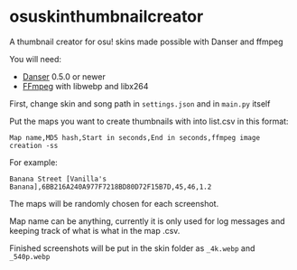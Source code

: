 # osuskinthumbnailcreator
A thumbnail creator for osu! skins made possible with Danser and ffmpeg

You will need:
 - [Danser](https://github.com/Wieku/danser-go) 0.5.0 or newer
 - [FFmpeg](https://github.com/FFmpeg/FFmpeg) with libwebp and libx264

First, change skin and song path in `settings.json` and in `main.py` itself

Put the maps you want to create thumbnails with into list.csv in this format:

`Map name,MD5 hash,Start in seconds,End in seconds,ffmpeg image creation -ss`

For example:

`Banana Street [Vanilla's Banana],6BB216A240A977F7218BD80D72F15B7D,45,46,1.2`

The maps will be randomly chosen for each screenshot.

Map name can be anything, currently it is only used for log messages and keeping track of what is what in the map .csv.

Finished screenshots will be put in the skin folder as `_4k.webp` and `_540p.webp`
